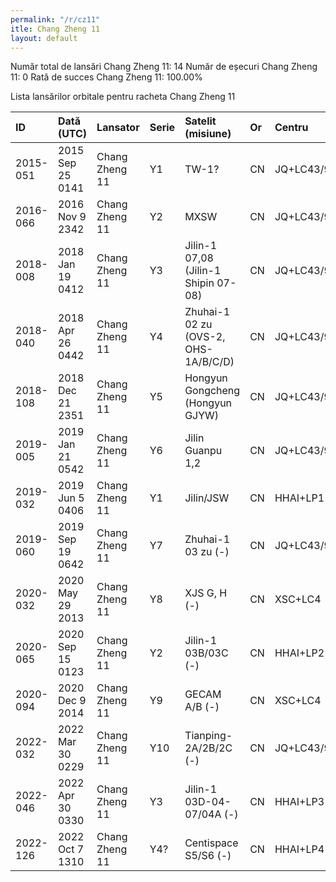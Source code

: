```yaml
---
permalink: "/r/cz11"
itle: Chang Zheng 11
layout: default
---
```


Număr total de lansări Chang Zheng 11: 14
Număr de eșecuri Chang Zheng 11: 0
Rată de succes Chang Zheng 11: 100.00%

Lista lansărilor orbitale pentru racheta Chang Zheng 11


| ID       | Dată (UTC)       | Lansator       | Serie   | Satelit (misiune)                    | Or   | Centru     | R   |
|:---------|:-----------------|:---------------|:--------|:-------------------------------------|:-----|:-----------|:----|
| 2015-051 | 2015 Sep 25 0141 | Chang Zheng 11 | Y1      | TW-1?                                | CN   | JQ+LC43/95 | S   |
| 2016-066 | 2016 Nov  9 2342 | Chang Zheng 11 | Y2      | MXSW                                 | CN   | JQ+LC43/95 | S   |
| 2018-008 | 2018 Jan 19 0412 | Chang Zheng 11 | Y3      | Jilin-1 07,08 (Jilin-1 Shipin 07-08) | CN   | JQ+LC43/95 | S   |
| 2018-040 | 2018 Apr 26 0442 | Chang Zheng 11 | Y4      | Zhuhai-1 02 zu (OVS-2, OHS-1A/B/C/D) | CN   | JQ+LC43/95 | S   |
| 2018-108 | 2018 Dec 21 2351 | Chang Zheng 11 | Y5      | Hongyun Gongcheng (Hongyun GJYW)     | CN   | JQ+LC43/95 | S   |
| 2019-005 | 2019 Jan 21 0542 | Chang Zheng 11 | Y6      | Jilin Guanpu 1,2                     | CN   | JQ+LC43/95 | S   |
| 2019-032 | 2019 Jun  5 0406 | Chang Zheng 11 | Y1      | Jilin/JSW                            | CN   | HHAI+LP1   | S   |
| 2019-060 | 2019 Sep 19 0642 | Chang Zheng 11 | Y7      | Zhuhai-1 03 zu (-)                   | CN   | JQ+LC43/95 | S   |
| 2020-032 | 2020 May 29 2013 | Chang Zheng 11 | Y8      | XJS G, H (-)                         | CN   | XSC+LC4    | S   |
| 2020-065 | 2020 Sep 15 0123 | Chang Zheng 11 | Y2      | Jilin-1 03B/03C (-)                  | CN   | HHAI+LP2   | S   |
| 2020-094 | 2020 Dec  9 2014 | Chang Zheng 11 | Y9      | GECAM A/B (-)                        | CN   | XSC+LC4    | S   |
| 2022-032 | 2022 Mar 30 0229 | Chang Zheng 11 | Y10     | Tianping-2A/2B/2C (-)                | CN   | JQ+LC43/95 | S   |
| 2022-046 | 2022 Apr 30 0330 | Chang Zheng 11 | Y3      | Jilin-1 03D-04-07/04A (-)            | CN   | HHAI+LP3   | S   |
| 2022-126 | 2022 Oct  7 1310 | Chang Zheng 11 | Y4?     | Centispace S5/S6 (-)                 | CN   | HHAI+LP4   | S   |

